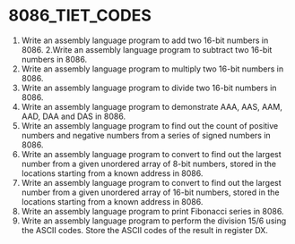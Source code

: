 # 8086_TIET_CODES
1. Write an assembly language program to add two 16-bit numbers in 8086.
2.Write an assembly language program to subtract two 16-bit numbers in 8086.
3. Write an assembly language program to multiply two 16-bit numbers in 8086.
4. Write an assembly language program to divide two 16-bit numbers in 8086.
5. Write an assembly language program to demonstrate AAA, AAS, AAM, AAD, DAA and DAS in 8086.
6. Write an assembly language program to find out the count of positive numbers and negative numbers from a series of signed numbers in 8086.
7. Write an assembly language program to convert to find out the largest number from a given unordered array of 8-bit numbers, stored in the locations starting from a known address in 8086.
8. Write an assembly language program to convert to find out the largest number from a given unordered array of 16-bit numbers, stored in the locations starting from a known address in 8086.
9. Write an assembly language program to print Fibonacci series in 8086.
10. Write an assembly language program to perform the division 15/6 using the ASCII codes. Store the ASCII codes of the result in register DX.
